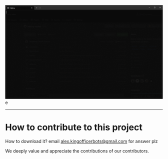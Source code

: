 <img src="resources/terminal.gif">
e



---

# How to contribute to this project
How to download it? email alex.kingofficerbots@gmail.com for answer plz

We deeply value and appreciate the contributions of our contributors.
